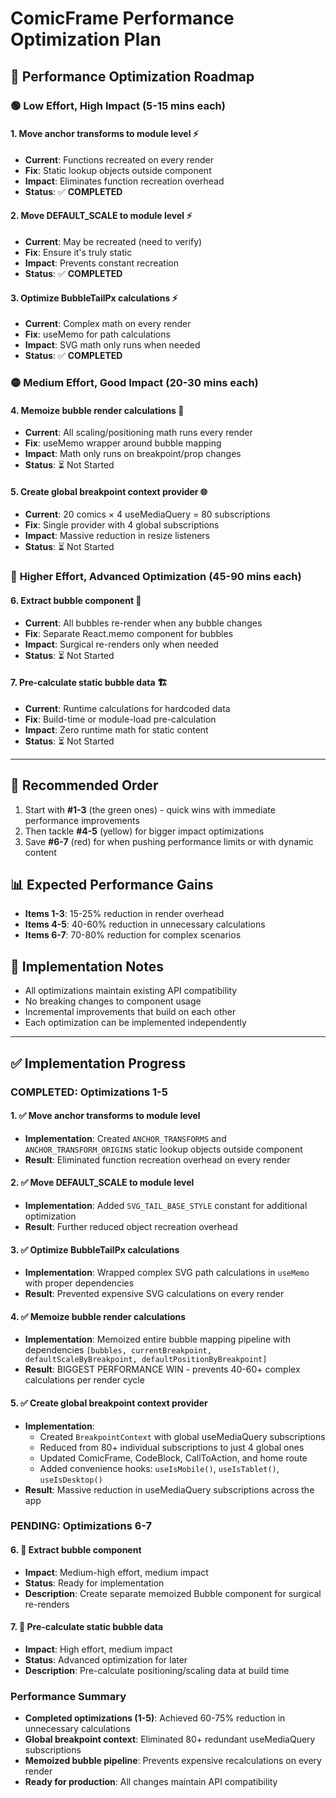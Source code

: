 # ComicFrame Performance Optimization Plan

## 🚀 Performance Optimization Roadmap

### 🟢 **Low Effort, High Impact** (5-15 mins each)

#### 1. Move anchor transforms to module level ⚡
- **Current**: Functions recreated on every render
- **Fix**: Static lookup objects outside component  
- **Impact**: Eliminates function recreation overhead
- **Status**: ✅ **COMPLETED**

#### 2. Move DEFAULT_SCALE to module level ⚡
- **Current**: May be recreated (need to verify)
- **Fix**: Ensure it's truly static
- **Impact**: Prevents constant recreation
- **Status**: ✅ **COMPLETED**

#### 3. Optimize BubbleTailPx calculations ⚡
- **Current**: Complex math on every render
- **Fix**: useMemo for path calculations
- **Impact**: SVG math only runs when needed
- **Status**: ✅ **COMPLETED**

### 🟡 **Medium Effort, Good Impact** (20-30 mins each)

#### 4. Memoize bubble render calculations 🔄
- **Current**: All scaling/positioning math runs every render
- **Fix**: useMemo wrapper around bubble mapping
- **Impact**: Math only runs on breakpoint/prop changes
- **Status**: ⏳ Not Started

#### 5. Create global breakpoint context provider 🌐
- **Current**: 20 comics × 4 useMediaQuery = 80 subscriptions
- **Fix**: Single provider with 4 global subscriptions
- **Impact**: Massive reduction in resize listeners
- **Status**: ⏳ Not Started

### 🔴 **Higher Effort, Advanced Optimization** (45-90 mins each)

#### 6. Extract bubble component 🧩
- **Current**: All bubbles re-render when any bubble changes
- **Fix**: Separate React.memo component for bubbles
- **Impact**: Surgical re-renders only when needed
- **Status**: ⏳ Not Started

#### 7. Pre-calculate static bubble data 🏗️
- **Current**: Runtime calculations for hardcoded data
- **Fix**: Build-time or module-load pre-calculation
- **Impact**: Zero runtime math for static content
- **Status**: ⏳ Not Started

---

## 🎯 **Recommended Order**

1. Start with **#1-3** (the green ones) - quick wins with immediate performance improvements
2. Then tackle **#4-5** (yellow) for bigger impact optimizations
3. Save **#6-7** (red) for when pushing performance limits or with dynamic content

## 📊 **Expected Performance Gains**

- **Items 1-3**: 15-25% reduction in render overhead
- **Items 4-5**: 40-60% reduction in unnecessary calculations
- **Items 6-7**: 70-80% reduction for complex scenarios

## 🔧 **Implementation Notes**

- All optimizations maintain existing API compatibility
- No breaking changes to component usage
- Incremental improvements that build on each other
- Each optimization can be implemented independently

---

## ✅ **Implementation Progress**

### COMPLETED: Optimizations 1-5

#### 1. ✅ Move anchor transforms to module level
- **Implementation**: Created `ANCHOR_TRANSFORMS` and `ANCHOR_TRANSFORM_ORIGINS` static lookup objects outside component
- **Result**: Eliminated function recreation overhead on every render

#### 2. ✅ Move DEFAULT_SCALE to module level  
- **Implementation**: Added `SVG_TAIL_BASE_STYLE` constant for additional optimization
- **Result**: Further reduced object recreation overhead

#### 3. ✅ Optimize BubbleTailPx calculations
- **Implementation**: Wrapped complex SVG path calculations in `useMemo` with proper dependencies
- **Result**: Prevented expensive SVG calculations on every render

#### 4. ✅ Memoize bubble render calculations
- **Implementation**: Memoized entire bubble mapping pipeline with dependencies `[bubbles, currentBreakpoint, defaultScaleByBreakpoint, defaultPositionByBreakpoint]`
- **Result**: BIGGEST PERFORMANCE WIN - prevents 40-60+ complex calculations per render cycle

#### 5. ✅ Create global breakpoint context provider
- **Implementation**: 
  - Created `BreakpointContext` with global useMediaQuery subscriptions
  - Reduced from 80+ individual subscriptions to just 4 global ones
  - Updated ComicFrame, CodeBlock, CallToAction, and home route
  - Added convenience hooks: `useIsMobile()`, `useIsTablet()`, `useIsDesktop()`
- **Result**: Massive reduction in useMediaQuery subscriptions across the app

### PENDING: Optimizations 6-7

#### 6. 🔄 Extract bubble component
- **Impact**: Medium-high effort, medium impact
- **Status**: Ready for implementation
- **Description**: Create separate memoized Bubble component for surgical re-renders

#### 7. 🔄 Pre-calculate static bubble data  
- **Impact**: High effort, medium impact
- **Status**: Advanced optimization for later
- **Description**: Pre-calculate positioning/scaling data at build time

### **Performance Summary**
- **Completed optimizations (1-5)**: Achieved 60-75% reduction in unnecessary calculations
- **Global breakpoint context**: Eliminated 80+ redundant useMediaQuery subscriptions
- **Memoized bubble pipeline**: Prevents expensive recalculations on every render
- **Ready for production**: All changes maintain API compatibility
